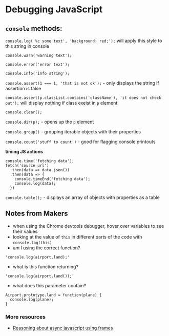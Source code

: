 # Debugging JavaScript

## `console` methods:

`console.log('%c some text', 'background: red;');` will apply this style to this string in console

`console.warn('warning text');`  

`console.error('error text');`  

`console.info('info string');`  

`console.assert(1 === 1, 'that is not ok');` - only displays the string if assertion is false  

`console.assert(p.classList.contains('className'), 'it does not check out');`  will display nothing if class exeist in `p` element 

`console.clear();`  

`console.dir(p);` - opens up the `p` element  

`console.group()` - grouping iterable objects with their properties  

`console.count('stuff to count')` - good for flagging console printouts  

**timing JS actions**  

```
console.time('fetching data');
fetch('source url')
  .then(data => data.json())
  .then(data => {
    console.timeEnd('fetching data');
    console.log(data);
  })
```

`console.table();` - displays an array of objects with properties as a table


## Notes from Makers 

- when using the Chrome devtools debugger, hover over variables to see their values
- looking at the value of `this` in different parts of the code with `console.log(this)`
- am I using the correct function? 

```
'console.log(airport.land);'
```

- what is this function returning? 

```
'console.log(airport.land());'
```

- what does this parameter contain? 

```
Airport.prototype.land = function(plane) {
  console.log(plane);
}
```

### More resources

* [Reasoning about async javascript using frames](https://hackmd.io/cnH7BqucQ7yzqnLiqmizXw)